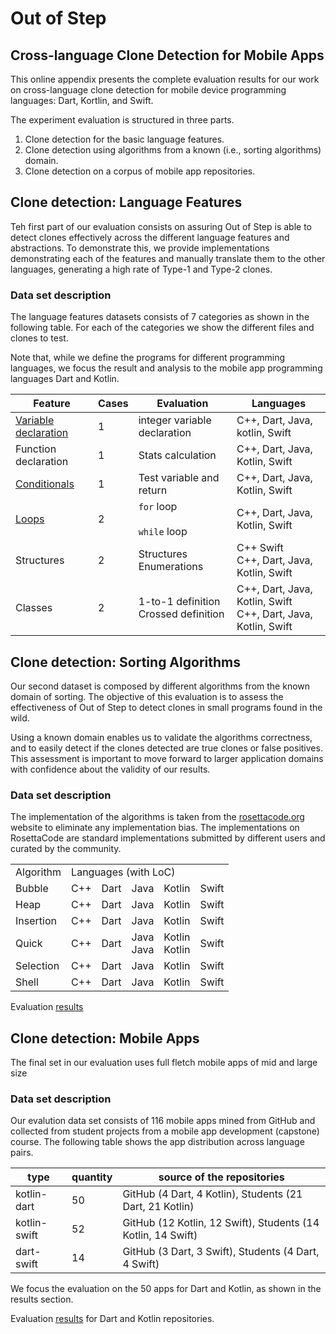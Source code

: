 # Out of Step

## Cross-language Clone Detection for Mobile Apps

This online appendix presents the complete evaluation results for our work on cross-language clone detection for mobile device programming languages: Dart, Kortlin, and Swift.

The experiment evaluation is structured in three parts.

1. Clone detection for the basic language features.
2. Clone detection using algorithms from a known (i.e., sorting algorithms) domain.
3. Clone detection on a corpus of mobile app repositories.

## Clone detection: Language Features

Teh first part of our evaluation consists on assuring Out of Step is able to detect clones effectively across the different language features and abstractions. To demonstrate this, we provide implementations demonstrating each of the features and manually translate them to the other languages, generating a high rate of Type-1 and Type-2 clones.

### Data set description

The language features datasets consists of 7 categories as shown in the following table. For each of the categories we show the different files and clones to test.

Note that, while we define the programs for different programming languages, we focus the result and analysis to the mobile app programming languages Dart and Kotlin.

Feature | Cases | Evaluation | Languages
------ | -------------- | -------------- | --------------
[Variable declaration](./vars.md) | 1 | integer variable declaration | C++, Dart, Java, kotlin, Swift
Function declaration | 1 | Stats calculation | C++, Dart, Java, Kotlin, Swift
[Conditionals](./conditionals.md) | 1 | Test variable and return | C++, Dart, Java, Kotlin, Swift
[Loops](./loops.md) | 2 | `for` loop <br><br> `while` loop | C++, Dart, Java, Kotlin, Swift
Structures | 2 | Structures <br> Enumerations | C++ Swift <br> C++, Dart, Java, Kotlin, Swift
Classes | 2 | 1-to-1 definition <br> Crossed definition | C++, Dart, Java, Kotlin, Swift <br> C++, Dart, Java, Kotlin, Swift

## Clone detection: Sorting Algorithms

Our second dataset is composed by different algorithms from the known domain of sorting. The objective of this evaluation is to assess the effectiveness of Out of Step to detect clones in small programs found in the wild.

Using a known domain enables us to validate the algorithms correctness, and to easily detect if the clones detected are true clones or false positives. This assessment is important to move forward to larger application domains with confidence about the validity of our results.

### Data set description

The implementation of the algorithms is taken from the [rosettacode.org](https://rosettacode.org/wiki/Rosetta_Code) website to eliminate any implementation bias. The implementations on RosettaCode are standard implementations submitted by different users and curated by the community.

<table>
<td> Algorithm </td> <td colspan=5> Languages (with LoC) </td>
<tr>
  <td>Bubble</td> <td> C++ </td> <td> Dart </td><td> Java </td> <td> Kotlin </td> <td> Swift </td>
</tr>
<tr>
  <td>Heap</td> <td> C++ </td> <td> Dart </td><td> Java </td> <td> Kotlin </td> <td> Swift </td>
</tr>
<tr>
  <td>Insertion</td> <td> C++ </td> <td> Dart </td><td> Java </td> <td> Kotlin </td> <td> Swift </td>
</tr>
<tr>
  <td>Quick</td> <td> C++ </td> <td> Dart </td><td> Java <br> Java </td> <td> Kotlin <br> Kotlin </td> <td> Swift </td>
</tr>
<tr>
  <td>Selection</td> <td> C++ </td> <td> Dart </td><td> Java </td> <td> Kotlin </td> <td> Swift </td>
</tr>
<tr>
  <td>Shell</td> <td> C++ </td> <td> Dart </td><td> Java </td> <td> Kotlin </td> <td> Swift </td>
</tr>
</table>

Evaluation [results](./sorting.md)

## Clone detection: Mobile Apps

The final set in our evaluation uses full fletch mobile apps of mid and large size

### Data set description

Our evalution data set consists of 116 mobile apps mined from GitHub and collected from student projects from a mobile app development (capstone) course. The following table shows the app distribution across language pairs.

**type** | **quantity** | **source of the repositories**
---- | ---- | ----
kotlin-dart | 50 | GitHub (4 Dart, 4 Kotlin), Students (21 Dart, 21 Kotlin)
kotlin-swift | 52 | GitHub (12 Kotlin, 12 Swift), Students (14 Kotlin, 14 Swift)
dart-swift | 14 | GitHub (3 Dart, 3 Swift), Students (4 Dart, 4 Swift)

We focus the evaluation on the 50 apps for Dart and Kotlin, as shown in the results section.

Evaluation [results](./mobile_apps.md) for Dart and Kotlin repositories.
